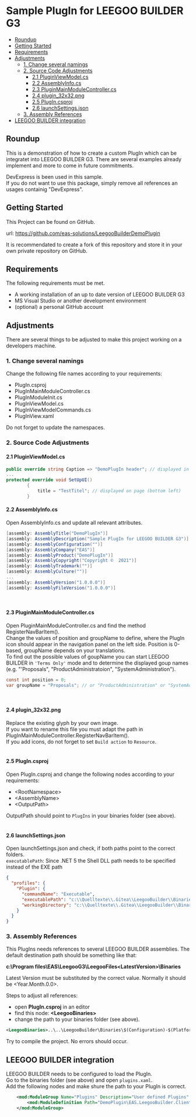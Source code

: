<h1>
Sample PlugIn for LEEGOO BUILDER G3
</h1>

- [Roundup](#roundup)
- [Getting Started](#getting-started)
- [Requirements](#requirements)
- [Adjustments](#adjustments)
  - [1. Change several namings](#1-change-several-namings)
  - [2. Source Code Adjustments](#2-source-code-adjustments)
    - [2.1 PluginViewModel.cs](#21-pluginviewmodelcs)
    - [2.2 AssemblyInfo.cs](#22-assemblyinfocs)
    - [2.3 PluginMainModuleController.cs](#23-pluginmainmodulecontrollercs)
    - [2.4 plugin_32x32.png](#24-plugin_32x32png)
    - [2.5 PlugIn.csproj](#25-plugincsproj)
    - [2.6 launchSettings.json](#26-launchsettingsjson)
  - [3. Assembly References](#3-assembly-references)
- [LEEGOO BUILDER integration](#leegoo-builder-integration)

## Roundup
This is a demonstration of how to create a custom PlugIn which can be integratet into LEEGOO BUILDER G3.
There are several examples already implement and more to come in future commitments.

DevExpress is been used in this sample. <br>
If you do not want to use this package, simply remove all references an usages containig "DevExpress".


## Getting Started
This Project can be found on GitHub.

url: https://github.com/eas-solutions/LeegooBuilderDemoPlugin

It is recommendated to create a fork of this repository and store it in your own private repository on GitHub.


## Requirements
The following requirements must be met.
- A working installation of an up to date version of LEEGOO BUILDER G3
- MS Visual Studio or another development environment
- (optional) a personal GitHub account 


## Adjustments
There are several things to be adjusted to make this project working on a developers machine.


### 1. Change several namings
Change the following file names according to your requirements:

- PlugIn.csproj
- PlugInMainModuleController.cs
- PlugInModuleInit.cs
- PlugInViewModel.cs
- PlugInViewModelCommands.cs
- PlugInView.xaml

Do not forget to update the namespaces.

### 2. Source Code Adjustments

#### 2.1 PluginViewModel.cs
```c#
public override string Caption => "DemoPlugIn header"; // displayed in client area (upper left corner)
...
protected override void SetUpUI()
        {
            title = "TestTitel"; // displayed on page (bottom left)
        }
```


#### 2.2 AssemblyInfo.cs
Open AssemblyInfo.cs and update all relevant attributes.
```c#
[assembly: AssemblyTitle("DemoPlugIn")]
[assembly: AssemblyDescription("Sample PlugIn for LEEGOO BUILDER G3")]
[assembly: AssemblyConfiguration("")]
[assembly: AssemblyCompany("EAS")]
[assembly: AssemblyProduct("DemoPlugIn")]
[assembly: AssemblyCopyright("Copyright ©  2021")]
[assembly: AssemblyTrademark("")]
[assembly: AssemblyCulture("")]
...
[assembly: AssemblyVersion("1.0.0.0")]
[assembly: AssemblyFileVersion("1.0.0.0")]
```
<br>

#### 2.3 PluginMainModuleController.cs
Open PluginMainModuleController.cs and find the method RegisterNavBarItem().<br>
Change the values of position and groupName to define, where the PlugIn icon should appear in the navigation panel on the left side.
Position is 0-based, groupName depends on your translations.<br> 
To find out the possible values of goupName you can start LEEGOO BUILDER in `'Terms Only'` mode and to determine the displayed goup names (e.g. "'Proposals", "ProductAdministratoion", "SystemAdministration"). 
```c#
const int position = 0;
var groupName = "Proposals"; // or "ProductAdministration" or "SystemAdministration"
```
<br>

#### 2.4 plugin_32x32.png
Replace the existing glyph by your own image.<br>
If you want to rename this file you must adapt the path in
PlugInMainModuleController.RegisterNavBarItem().<br>
If you add icons, do not forget to set `Build action` to `Resource`.
<br><br>


#### 2.5 PlugIn.csproj
Open PlugIn.csproj and change the following nodes according to your requirements:
- \<RootNamespace>
- \<AssemblyName>
- \<OutputPath>

OutputPath should point to `PlugIns` in your binaries folder (see above).
<br><br> 


#### 2.6 launchSettings.json
Open launchSettings.json and check, if both paths point to the correct folders.\
`executablePath`: Since .NET 5 the Shell DLL path needs to be specified instead of the EXE path

```json
{
  "profiles": {
    "Plugin": {
      "commandName": "Executable",
      "executablePath": "c:\\Quelltexte\\.Gitea\\LeegooBuilder\\Binaries\\Debug-AnyCPU\\EAS.LeegooBuilder.Client.GUI.Shell.dll",
      "workingDirectory": "c:\\Quelltexte\\.Gitea\\LeegooBuilder\\Binaries\\Debug-AnyCPU"
    }
  }
}
```


### 3. Assembly References
This PlugIns needs references to several LEEGOO BUILDER assemblies. 
The default destination path should be something like that:

**c:\Program files\EAS\LeegooG3\LeegooFiles\<LatestVersion>\Binaries**

Latest Version must be substituted by the correct value.
Normally it should be <Year.Month.0.0>.
 

Steps to adjust all references:
- open **PlugIn.csproj** in an editor
- find this node: **\<LeegooBinaries>**
- change the path to your binaries folder (see above).

```xml
<LeegooBinaries>..\..\LeegooBuilder\Binaries\$(Configuration)-$(Platform)\</LeegooBinaries>
```
Try to compile the project. No errors should occur.


## LEEGOO BUILDER integration
LEEGOO BUILDER needs to be configured to load the PlugIn.<br>
Go to the binaries folder (see above) and open `plugins.xaml`.<br>
Add the following nodes and make shure the path to your PlugIn is correct.
```xml
    <mod:ModuleGroup Name="Plugins" Description="User defined Plugins" BasePath=".\Plugins\">
        <mod:ModuleDefinition Path="DemoPlugin\EAS.LeegooBuilder.Client.GUI.Modules.Plugin.dll"/>
    </mod:ModuleGroup>
```
